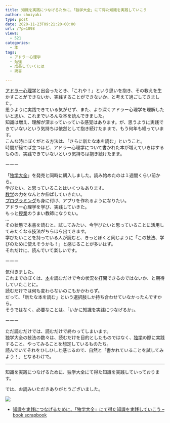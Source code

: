 ```yaml
---
title: 知識を実践につなげるために、「独学大全」にて得た知識を実践していこう
author: choiyaki
type: post
date: 2020-11-23T09:21:20+00:00
url: /?p=1098
views:
  - 521
categories:
  - 本
tags:
  - アドラー心理学
  - 勉強
  - 成長していくには
  - 読書

---
```

[アドラー心理学][1]と出会ったとき、「これや！」という思いを抱き、その教えを生かすことができないか、実践することができないか、と考えて過ごしてきました。  
思うように実践できている気がせず、また、より深くアドラー心理学を理解したいと思い、これまでいろんな本を読んできました。  
知識は増え、理解が深まっていっている感覚はあります。が、思うように実践できていないという気持ちは依然として抱き続けたままで、もう何年も経っています。  
こんな時にぼくがとる方法は、「さらに新たな本を読む」ということ。  
時間が経てば立つほど、アドラー心理学について書かれた本が増えていきはするものの、実践できていないという気持ちは抱き続けたまま。

ーーー

「[独学大全][2]」を発売と同時に購入しました。読み始めたのは１週間くらい前から。  
学びたい、と思っていることはいくつもあります。  
[数学][3]の力をなんとか伸ばしていきたい。  
[プログラミング][4]も身に付け、アプリを作れるようになりたい。  
アドラー心理学を学び、実践していきた。  
もっと[授業][5]のうまい教師になりたい。  
…  
その状態で本書を読むと、試してみたい、今学びたいと思っていることに活用してみたくなる技法がちらほら出てきます。  
学びたいことを持っている人が読むと、きっとぼくと同じように「この技法、学びのために使えそうかも！」と感じることが多いはず。  
それだけに、読んでいて楽しいです。

ーーー

気付きました。  
これまでのぼくは、[本][6]を読むだけで今の状況を打開できるのではないか、と期待していたことに。  
読むだけでは何も変わらないのにもかかわらず。  
だって、「新たな本を読む」という選択肢しか持ち合わせていなかったんですから。  
そうではなく、必要なことは、「いかに知識を実践につなげるか」。

ーーー

ただ読むだけでは、読むだけで終わってしまいます。  
独学大全の技法の数々は、読むだけを目的としたものではなく、[独学][7]の際に実践すること、やってみることを想定しているものたち。  
読んでいてそれをひしひしと感じるので、自然と「書かれていることを試してみよう！」となるわけで。

* * *

知識を実践につなげるために、独学大全にて得た知識を実践していっております。

では、お読みいただきありがとうございました。

<a target="_blank" href="https://www.amazon.co.jp/gp/product/B08DR7YL5J/ref=as_li_tl?ie=UTF8&camp=247&creative=1211&creativeASIN=B08DR7YL5J&linkCode=as2&tag=choiyaki81-22&linkId=e50eaec14113d635d9f66c669878bf4b" rel="noopener noreferrer"><img border="0" src="//ws-fe.amazon-adsystem.com/widgets/q?_encoding=UTF8&MarketPlace=JP&ASIN=B08DR7YL5J&ServiceVersion=20070822&ID=AsinImage&WS=1&Format=_SL250_&tag=choiyaki81-22" /></a><img loading="lazy" src="//ir-jp.amazon-adsystem.com/e/ir?t=choiyaki81-22&l=am2&o=9&a=B08DR7YL5J" width="1" height="1" border="0" alt="" style="border:none !important; margin:0px !important;" />

  * [知識を実践につなげるために、「独学大全」にて得た知識を実践していこう &#8211; book scrapbook][8]

 [1]: https://scrapbox.io/choiyaki-hondana/%E3%82%A2%E3%83%89%E3%83%A9%E3%83%BC%E5%BF%83%E7%90%86%E5%AD%A6
 [2]: https://scrapbox.io/choiyaki-hondana/%E7%8B%AC%E5%AD%A6%E5%A4%A7%E5%85%A8
 [3]: https://scrapbox.io/choiyaki-hondana/%E6%95%B0%E5%AD%A6
 [4]: https://scrapbox.io/choiyaki-hondana/%E3%83%97%E3%83%AD%E3%82%B0%E3%83%A9%E3%83%9F%E3%83%B3%E3%82%B0
 [5]: https://scrapbox.io/choiyaki-hondana/%E6%8E%88%E6%A5%AD
 [6]: https://scrapbox.io/choiyaki-hondana/%E6%9C%AC
 [7]: https://scrapbox.io/choiyaki-hondana/%E7%8B%AC%E5%AD%A6
 [8]: https://scrapbox.io/choiyaki-hondana/%E7%9F%A5%E8%AD%98%E3%82%92%E5%AE%9F%E8%B7%B5%E3%81%AB%E3%81%A4%E3%81%AA%E3%81%92%E3%82%8B%E3%81%9F%E3%82%81%E3%81%AB%E3%80%81%E3%80%8C%E7%8B%AC%E5%AD%A6%E5%A4%A7%E5%85%A8%E3%80%8D%E3%81%AB%E3%81%A6%E5%BE%97%E3%81%9F%E7%9F%A5%E8%AD%98%E3%82%92%E5%AE%9F%E8%B7%B5%E3%81%97%E3%81%A6%E3%81%84%E3%81%93%E3%81%86